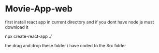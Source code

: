 # Movie-App-web

first install react app in current directory 
and if you dont have node js must download it

npx create-react-app ./

the drag and drop these folder i have coded
to the
Src
folder

